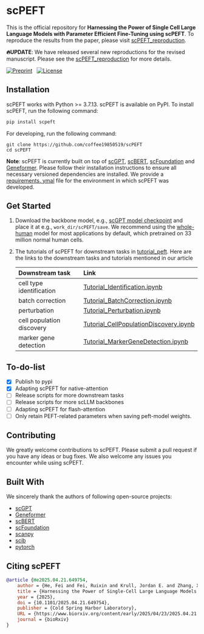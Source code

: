 # scPEFT

This is the official repository for **Harnessing the Power of Single Cell Large Language Models with Parameter Efficient
Fine-Tuning using scPEFT**. To reproduce the results from the paper, please visit [scPEFT_reproduction](https://github.com/coffee19850519/scPEFT_reproduction).

**:fire:UPDATE**: We have released several new reproductions for the revised manuscript. Please see the [scPEFT_reproduction](https://github.com/coffee19850519/scPEFT_reproduction) for more details.


[![Preprint](https://img.shields.io/badge/preprint-available-brightgreen)](https://www.biorxiv.org/content/10.1101/2024.01.27.577455v1)
&nbsp;
[![License](https://img.shields.io/badge/license-MIT-blue)](https://github.com/username/repo/blob/main/LICENSE)

## Installation

scPEFT works with Python >= 3.7.13. scPEFT is available on PyPI. To install scPEFT, run the following command:

```bash
pip install scpeft
```

For developing, run the following command:

```
git clone https://github.com/coffee19850519/scPEFT
cd scPEFT
```

**Note**: scPEFT is currently built on top of [scGPT](https://github.com/bowang-lab/scGPT), [scBERT](https://github.com/TencentAILabHealthcare/scBERT), [scFoundation](https://github.com/biomap-research/scFoundation/) and [Geneformer](https://huggingface.co/ctheodoris/Geneformer).
Please follow their installation instructions to ensure all necessary versioned dependencies are installed. We provide a [requirements. ymal](https://github.com/SELECT-FROM/scPEFT/blob/main/requirements.yaml) file for the environment in which scPEFT was developed.

## Get Started

1. Download the backbone
   model, e.g., [scGPT model checkpoint](https://github.com/bowang-lab/scGPT/blob/main/README.md#pretrained-scgpt-model-zoo)
   and place it at e.g., `work_dir/scPEFT/save`. We recommend using
   the [whole-human](https://drive.google.com/drive/folders/1oWh_-ZRdhtoGQ2Fw24HP41FgLoomVo-y?usp=sharing) model for
   most applications by default, which pretrained on 33 million normal human cells.

2. The tutorials of scPEFT for downstream tasks
   in  [tutorial_peft](https://github.com/coffee19850519/scPEFT/tree/main/tutorial_peft). Here are the links to the
   downstream tasks and tutorials mentioned in our article

   | Downstream task           | Link                                                                                                                                           |
   |:--------------------------|:-----------------------------------------------------------------------------------------------------------------------------------------------|
   | cell type identification  | [Tutorial_Identification.ipynb](https://github.com/coffee19850519/scPEFT/blob/main/tutorial_peft/Tutorial_Identification.ipynb)                |
   | batch correction          | [Tutorial_BatchCorrection.ipynb](https://github.com/coffee19850519/scPEFT/blob/main/tutorial_peft/Tutorial_BatchCorrection.ipynb)                 |
   | perturbation              | [Tutorial_Perturbation.ipynb](https://github.com/coffee19850519/scPEFT/blob/main/tutorial_peft/Tutorial_Perturbation.ipynb)                       |
   | cell population discovery | [Tutorial_CellPopulationDiscovery.ipynb](https://github.com/coffee19850519/scPEFT/blob/main/tutorial_peft/Tutorial_CellPopulationDiscovery.ipynb) |
   | marker gene detection     | [Tutorial_MarkerGeneDetection.ipynb](https://github.com/coffee19850519/scPEFT/blob/main/tutorial_peft/Tutorial_MarkerGeneDetection.ipynb)         |

## To-do-list

- [x] Publish to pypi
- [x] Adapting scPEFT for native-attention
- [ ] Release scripts for more downstream tasks
- [ ] Release scripts for more scLLM backbones
- [ ] Adapting scPEFT for flash-attention
- [ ] Only retain PEFT-related parameters when saving peft-model weights.

## Contributing

We greatly welcome contributions to scPEFT. Please submit a pull request if you have any ideas or bug fixes. We also
welcome any issues you encounter while using scPEFT.

## Built With

We sincerely thank the authors of following open-source projects:

- [scGPT](https://github.com/bowang-lab/scGPT)
- [Geneformer](https://huggingface.co/ctheodoris/Geneformer)
- [scBERT](https://github.com/TencentAILabHealthcare/scBERT)
- [scFoundation](https://github.com/biomap-research/scFoundation/)
- [scanpy](https://github.com/scverse/scanpy)
- [scib](https://github.com/theislab/scib)
- [pytorch](https://github.com/pytorch/pytorch)

## Citing scPEFT

```bibtex
@article {He2025.04.21.649754,
	author = {He, Fei and Fei, Ruixin and Krull, Jordan E. and Zhang, Xinyu and Gao, Mingyue and Su, Li and Chen, Yibo and Yu, Yang and Li, Jinpu and Jin, Baichuan and Chang, Yuzhou and Ma, Anjun and Ma, Qin and Xu, Dong},
	title = {Harnessing the Power of Single-Cell Large Language Models with Parameter Efficient Fine-Tuning using scPEFT},
	year = {2025},
	doi = {10.1101/2025.04.21.649754},
	publisher = {Cold Spring Harbor Laboratory},
	URL = {https://www.biorxiv.org/content/early/2025/04/23/2025.04.21.649754},
	journal = {bioRxiv}
}

```
